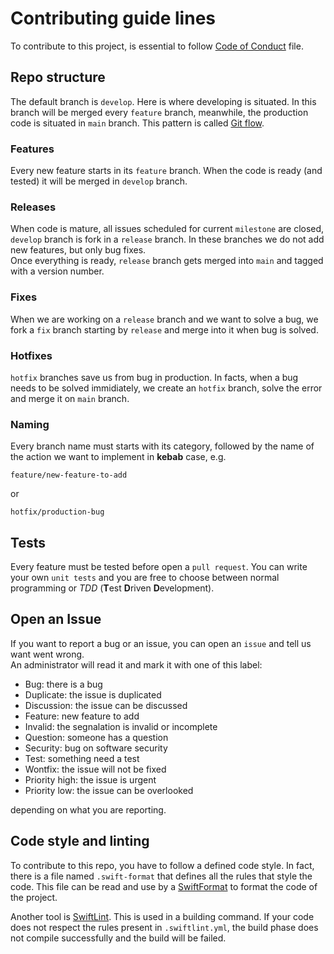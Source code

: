 # Contributing guide lines
To contribute to this project, is essential to follow [Code of Conduct](https://github.com/NicholasPilotto/cleanify/blob/develop/CODE_OF_CONDUCT.md) file.

## Repo structure
The default branch is ```develop```. Here is where developing is situated. In this branch will be merged every ```feature``` branch, meanwhile, the production code is situated in ```main``` branch. This pattern is called [Git flow](https://danielkummer.github.io/git-flow-cheatsheet/).

### Features
Every new feature starts in its ```feature``` branch. When the code is ready (and tested) it will be merged in ```develop``` branch.

### Releases
When code is mature, all issues scheduled for current ```milestone``` are closed, ```develop``` branch is fork in a ```release``` branch. In these branches we do not add new features, but only bug fixes. <br>
Once everything is ready, ```release``` branch gets merged into ```main``` and tagged with a version number.

### Fixes
When we are working on a ```release``` branch and we want to solve a bug, we fork a ```fix``` branch starting by ```release``` and merge into it when bug is solved.

### Hotfixes
```hotfix``` branches save us from bug in production. In facts, when a bug needs to be solved immidiately, we create an ```hotfix``` branch, solve the error and merge it on ```main``` branch.

### Naming
Every branch name must starts with its category, followed by the name of the action we want to implement in **kebab** case, e.g.
```
feature/new-feature-to-add
```
or
```
hotfix/production-bug
```

## Tests
Every feature must be tested before open a ```pull request```. You can write your own ```unit tests``` and you are free to choose between normal programming or _TDD_ (**T**est **D**riven **D**evelopment).

## Open an Issue
If you want to report a bug or an issue, you can open an ```issue``` and tell us want went wrong. <br>
An administrator will read it and mark it with one of this label:

- Bug: there is a bug
- Duplicate: the issue is duplicated
- Discussion: the issue can be discussed
- Feature: new feature to add
- Invalid: the segnalation is invalid or incomplete
- Question: someone has a question
- Security: bug on software security
- Test: something need a test
- Wontfix: the issue will not be fixed
- Priority high: the issue is urgent
- Priority low: the issue can be overlooked

depending on what you are reporting.

## Code style and linting
To contribute to this repo, you have to follow a defined code style.
In fact, there is a file named ```.swift-format``` that defines all the rules that style the code. This file can be read and use by a [SwiftFormat](https://github.com/nicklockwood/SwiftFormat) to format the code of the project.

Another tool is [SwiftLint](https://github.com/realm/SwiftLint). This is used in a building command. If your code does not respect the rules present in ```.swiftlint.yml```, the build phase does not compile successfully and the build will be failed.